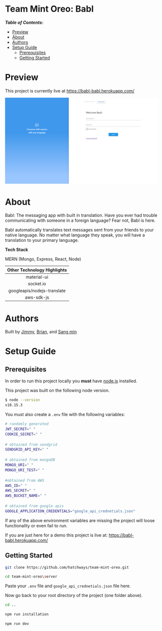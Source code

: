 # Team Mint Oreo: Babl <!-- omit in toc -->

**_Table of Contents:_**

- [Preview](#preview)
- [About](#about)
- [Authors](#authors)
- [Setup Guide](#setup-guide)
	- [Prerequisites](#prerequisites)
	- [Getting Started](#getting-started)

# Preview

This project is currently live at https://babl-babl.herokuapp.com/

![Login Preview](./pics/login.PNG)

# About

Babl: The messaging app with built in translation. Have you ever had trouble communicating with someone in a foreign language? Fear not, Babl is here.

Babl automatically translates text messages sent from your friends to your native language. No matter what language they speak, you will have a translation to your primary language.

**Tech Stack**

MERN (Mongo, Express, React, Node)

| Other Technology Highlights |
| :-------------------------: |
|         material-ui         |
|          socket.io          |
| googleapis/nodejs-translate |
|         aws-sdk-js          |

# Authors

Built by [Jimmy](https://github.com/Rocket-Fish), [Brian](https://github.com/brianqian), and [Sang min](https://github.com/slee288)

# Setup Guide

## Prerequisites

In order to run this project locally you **must** have [node.js](https://nodejs.org/en/) installed.

This project was built on the following node version.

```bash
$ node --version
v10.15.3
```

You must also create a `.env` file with the following variables:

```bash
# randomly generated
JWT_SECRET=" "
COOKIE_SECRET=" "

# obtained from sendgrid
SENDGRID_API_KEY=" "

# obtained from mongoDB
MONGO_URI=" "
MONGO_URI_TEST=" "

#obtained from AWS
AWS_ID=" "
AWS_SECRET=" "
AWS_BUCKET_NAME=" "

# obtained from google apis
GOOGLE_APPLICATION_CREDENTIALS="google_api_crednetials.json"
```

If any of the above environment variables are missing the project will loose functionality or even fail to run.

If you are just here for a demo this project is live at: https://babl-babl.herokuapp.com/

## Getting Started

```bash
git clone https://github.com/hatchways/team-mint-oreo.git
```

```bash
cd team-mint-oreo\server
```

Paste your `.env` file and `google_api_crednetials.json` file here.

Now go back to your root directory of the project (one folder above).

```bash
cd ..
```

```bash
npm run installation
```

```bash
npm run dev
```
